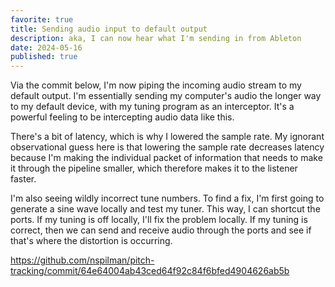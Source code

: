 ```yaml
---
favorite: true
title: Sending audio input to default output
description: aka, I can now hear what I'm sending in from Ableton
date: 2024-05-16
published: true
---
```

Via the commit below, I'm now piping the incoming audio stream to my default output. I'm essentially sending my computer's audio the longer way to my default device, with my tuning program as an interceptor. It's a powerful feeling to be intercepting audio data like this. 

There's a bit of latency, which is why I lowered the sample rate. My ignorant observational guess here is that lowering the sample rate decreases latency because I'm making the individual packet of information that needs to make it through the pipeline smaller, which therefore makes it to the listener faster. 

I'm also seeing wildly incorrect tune numbers. To find a fix, I'm first going to generate a sine wave locally and test my tuner. This way, I can shortcut the ports. 
If my tuning is off locally, I'll fix the problem locally. If my tuning is correct, then we can send and receive audio through the ports and see if that's where the distortion is occurring. 

https://github.com/nspilman/pitch-tracking/commit/64e64004ab43ced64f92c84f6bfed4904626ab5b